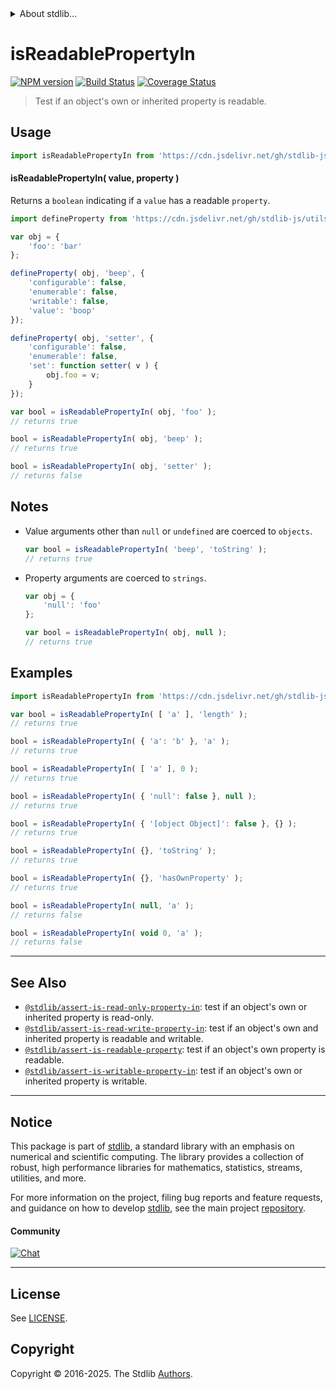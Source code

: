 <!--

@license Apache-2.0

Copyright (c) 2018 The Stdlib Authors.

Licensed under the Apache License, Version 2.0 (the "License");
you may not use this file except in compliance with the License.
You may obtain a copy of the License at

   http://www.apache.org/licenses/LICENSE-2.0

Unless required by applicable law or agreed to in writing, software
distributed under the License is distributed on an "AS IS" BASIS,
WITHOUT WARRANTIES OR CONDITIONS OF ANY KIND, either express or implied.
See the License for the specific language governing permissions and
limitations under the License.

-->


<details>
  <summary>
    About stdlib...
  </summary>
  <p>We believe in a future in which the web is a preferred environment for numerical computation. To help realize this future, we've built stdlib. stdlib is a standard library, with an emphasis on numerical and scientific computation, written in JavaScript (and C) for execution in browsers and in Node.js.</p>
  <p>The library is fully decomposable, being architected in such a way that you can swap out and mix and match APIs and functionality to cater to your exact preferences and use cases.</p>
  <p>When you use stdlib, you can be absolutely certain that you are using the most thorough, rigorous, well-written, studied, documented, tested, measured, and high-quality code out there.</p>
  <p>To join us in bringing numerical computing to the web, get started by checking us out on <a href="https://github.com/stdlib-js/stdlib">GitHub</a>, and please consider <a href="https://opencollective.com/stdlib">financially supporting stdlib</a>. We greatly appreciate your continued support!</p>
</details>

# isReadablePropertyIn

[![NPM version][npm-image]][npm-url] [![Build Status][test-image]][test-url] [![Coverage Status][coverage-image]][coverage-url] <!-- [![dependencies][dependencies-image]][dependencies-url] -->

> Test if an object's own or inherited property is readable.



<section class="usage">

## Usage

```javascript
import isReadablePropertyIn from 'https://cdn.jsdelivr.net/gh/stdlib-js/assert-is-readable-property-in@deno/mod.js';
```

#### isReadablePropertyIn( value, property )

Returns a `boolean` indicating if a `value` has a readable `property`.

<!-- eslint-disable no-restricted-syntax -->

```javascript
import defineProperty from 'https://cdn.jsdelivr.net/gh/stdlib-js/utils-define-property@deno/mod.js';

var obj = {
    'foo': 'bar'
};

defineProperty( obj, 'beep', {
    'configurable': false,
    'enumerable': false,
    'writable': false,
    'value': 'boop'
});

defineProperty( obj, 'setter', {
    'configurable': false,
    'enumerable': false,
    'set': function setter( v ) {
        obj.foo = v;
    }
});

var bool = isReadablePropertyIn( obj, 'foo' );
// returns true

bool = isReadablePropertyIn( obj, 'beep' );
// returns true

bool = isReadablePropertyIn( obj, 'setter' );
// returns false
```

</section>

<!-- /.usage -->

<section class="notes">

## Notes

-   Value arguments other than `null` or `undefined` are coerced to `objects`.

    ```javascript
    var bool = isReadablePropertyIn( 'beep', 'toString' );
    // returns true
    ```

-   Property arguments are coerced to `strings`.

    ```javascript
    var obj = {
        'null': 'foo'
    };

    var bool = isReadablePropertyIn( obj, null );
    // returns true
    ```

</section>

<!-- /.notes -->

<section class="examples">

## Examples

<!-- eslint-disable object-curly-newline -->

<!-- eslint no-undef: "error" -->

```javascript
import isReadablePropertyIn from 'https://cdn.jsdelivr.net/gh/stdlib-js/assert-is-readable-property-in@deno/mod.js';

var bool = isReadablePropertyIn( [ 'a' ], 'length' );
// returns true

bool = isReadablePropertyIn( { 'a': 'b' }, 'a' );
// returns true

bool = isReadablePropertyIn( [ 'a' ], 0 );
// returns true

bool = isReadablePropertyIn( { 'null': false }, null );
// returns true

bool = isReadablePropertyIn( { '[object Object]': false }, {} );
// returns true

bool = isReadablePropertyIn( {}, 'toString' );
// returns true

bool = isReadablePropertyIn( {}, 'hasOwnProperty' );
// returns true

bool = isReadablePropertyIn( null, 'a' );
// returns false

bool = isReadablePropertyIn( void 0, 'a' );
// returns false
```

</section>

<!-- /.examples -->

<!-- Section for related `stdlib` packages. Do not manually edit this section, as it is automatically populated. -->

<section class="related">

* * *

## See Also

-   <span class="package-name">[`@stdlib/assert-is-read-only-property-in`][@stdlib/assert/is-read-only-property-in]</span><span class="delimiter">: </span><span class="description">test if an object's own or inherited property is read-only.</span>
-   <span class="package-name">[`@stdlib/assert-is-read-write-property-in`][@stdlib/assert/is-read-write-property-in]</span><span class="delimiter">: </span><span class="description">test if an object's own and inherited property is readable and writable.</span>
-   <span class="package-name">[`@stdlib/assert-is-readable-property`][@stdlib/assert/is-readable-property]</span><span class="delimiter">: </span><span class="description">test if an object's own property is readable.</span>
-   <span class="package-name">[`@stdlib/assert-is-writable-property-in`][@stdlib/assert/is-writable-property-in]</span><span class="delimiter">: </span><span class="description">test if an object's own or inherited property is writable.</span>

</section>

<!-- /.related -->

<!-- Section for all links. Make sure to keep an empty line after the `section` element and another before the `/section` close. -->


<section class="main-repo" >

* * *

## Notice

This package is part of [stdlib][stdlib], a standard library with an emphasis on numerical and scientific computing. The library provides a collection of robust, high performance libraries for mathematics, statistics, streams, utilities, and more.

For more information on the project, filing bug reports and feature requests, and guidance on how to develop [stdlib][stdlib], see the main project [repository][stdlib].

#### Community

[![Chat][chat-image]][chat-url]

---

## License

See [LICENSE][stdlib-license].


## Copyright

Copyright &copy; 2016-2025. The Stdlib [Authors][stdlib-authors].

</section>

<!-- /.stdlib -->

<!-- Section for all links. Make sure to keep an empty line after the `section` element and another before the `/section` close. -->

<section class="links">

[npm-image]: http://img.shields.io/npm/v/@stdlib/assert-is-readable-property-in.svg
[npm-url]: https://npmjs.org/package/@stdlib/assert-is-readable-property-in

[test-image]: https://github.com/stdlib-js/assert-is-readable-property-in/actions/workflows/test.yml/badge.svg?branch=main
[test-url]: https://github.com/stdlib-js/assert-is-readable-property-in/actions/workflows/test.yml?query=branch:main

[coverage-image]: https://img.shields.io/codecov/c/github/stdlib-js/assert-is-readable-property-in/main.svg
[coverage-url]: https://codecov.io/github/stdlib-js/assert-is-readable-property-in?branch=main

<!--

[dependencies-image]: https://img.shields.io/david/stdlib-js/assert-is-readable-property-in.svg
[dependencies-url]: https://david-dm.org/stdlib-js/assert-is-readable-property-in/main

-->

[chat-image]: https://img.shields.io/gitter/room/stdlib-js/stdlib.svg
[chat-url]: https://app.gitter.im/#/room/#stdlib-js_stdlib:gitter.im

[stdlib]: https://github.com/stdlib-js/stdlib

[stdlib-authors]: https://github.com/stdlib-js/stdlib/graphs/contributors

[umd]: https://github.com/umdjs/umd
[es-module]: https://developer.mozilla.org/en-US/docs/Web/JavaScript/Guide/Modules

[deno-url]: https://github.com/stdlib-js/assert-is-readable-property-in/tree/deno
[deno-readme]: https://github.com/stdlib-js/assert-is-readable-property-in/blob/deno/README.md
[umd-url]: https://github.com/stdlib-js/assert-is-readable-property-in/tree/umd
[umd-readme]: https://github.com/stdlib-js/assert-is-readable-property-in/blob/umd/README.md
[esm-url]: https://github.com/stdlib-js/assert-is-readable-property-in/tree/esm
[esm-readme]: https://github.com/stdlib-js/assert-is-readable-property-in/blob/esm/README.md
[branches-url]: https://github.com/stdlib-js/assert-is-readable-property-in/blob/main/branches.md

[stdlib-license]: https://raw.githubusercontent.com/stdlib-js/assert-is-readable-property-in/main/LICENSE

<!-- <related-links> -->

[@stdlib/assert/is-read-only-property-in]: https://github.com/stdlib-js/assert-is-read-only-property-in/tree/deno

[@stdlib/assert/is-read-write-property-in]: https://github.com/stdlib-js/assert-is-read-write-property-in/tree/deno

[@stdlib/assert/is-readable-property]: https://github.com/stdlib-js/assert-is-readable-property/tree/deno

[@stdlib/assert/is-writable-property-in]: https://github.com/stdlib-js/assert-is-writable-property-in/tree/deno

<!-- </related-links> -->

</section>

<!-- /.links -->
